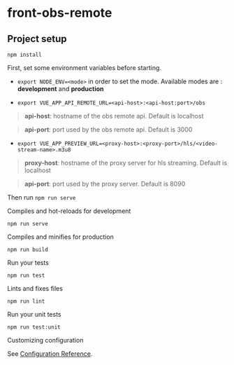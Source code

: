 # front-obs-remote

## Project setup
```
npm install
```
First, set some environment variables before starting.
* `export NODE_ENV=<mode>` in order to set the mode.
   Available modes are : **development** and **production**

* `export VUE_APP_API_REMOTE_URL=<api-host>:<api-host:port>/obs`
  
> **api-host**: hostname of the obs remote api. Default is localhost

> **api-port**: port used by the obs remote api. Default is 3000
   
* `export VUE_APP_PREVIEW_URL=<proxy-host>:<proxy-port>/hls/<video-stream-name>.m3u8`

> **proxy-host**: hostname of the proxy server for hls streaming. Default is localhost

> **api-port**: port used by the proxy server. Default is 8090

Then run `npm run serve`

Compiles and hot-reloads for development
```
npm run serve
```

Compiles and minifies for production
```
npm run build
```

Run your tests
```
npm run test
```

Lints and fixes files
```
npm run lint
```

Run your unit tests
```
npm run test:unit
```

Customizing configuration

See [Configuration Reference](https://cli.vuejs.org/config/).
